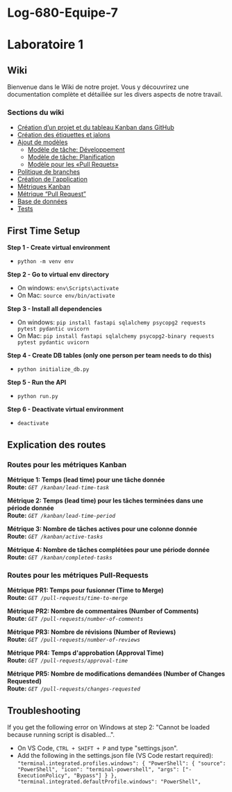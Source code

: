 # Log-680-Equipe-7

# Laboratoire 1

## Wiki
Bienvenue dans le Wiki de notre projet. Vous y découvrirez une documentation complète et détaillée sur les divers aspects de notre travail.

### Sections du wiki
- [Création d’un projet et du tableau Kanban dans GitHub](wiki/creating_project_kanban_board.md)
- [Création des étiquettes et jalons ](wiki/creating_labels_milestones.md)
- [Ajout de modèles](wiki/templates.md)
  - [Modèle de tâche: Développement](wiki/task_development_template.md)
  - [Modèle de tâche: Planification](wiki/task_planning_template.md)
  - [Modèle pour les «Pull Requets»](wiki/pull_request_template.md)
- [Politique de branches ](wiki/branch_policy.md)
- [Création de l'application](wiki/creating_application.md)
- [Métriques Kanban ](wiki/kanban_metrics.md)
- [Métrique “Pull Request” ](wiki/pull_request_metrics.md)
- [Base de données](wiki/database.md)
- [Tests](wiki/tests.md)

## First Time Setup

**Step 1 - Create virtual environment**
- `python -m venv env`

**Step 2 - Go to virtual env directory**
- On windows: `env\Scripts\activate`
- On Mac: `source env/bin/activate`

**Step 3 - Install all dependencies**
- On windows: `pip install fastapi sqlalchemy psycopg2 requests pytest pydantic uvicorn`  
- On Mac: `pip install fastapi sqlalchemy psycopg2-binary requests pytest pydantic uvicorn`  

**Step 4 - Create DB tables (only one person per team needs to do this)**
- `python initialize_db.py`

**Step 5 - Run the API**
- `python run.py`

**Step 6 - Deactivate virtual environment**
- `deactivate`

## Explication des routes

### Routes pour les métriques Kanban

**Métrique 1: Temps (lead time) pour une tâche donnée**  
**Route:** *`GET /kanban/lead-time-task`*

**Métrique 2: Temps (lead time) pour les tâches terminées dans une période donnée**  
**Route:** *`GET /kanban/lead-time-period`*

**Métrique 3: Nombre de tâches actives pour une colonne donnée**  
**Route:** *`GET /kanban/active-tasks`*

**Métrique 4: Nombre de tâches complétées pour une période donnée**  
**Route:** *`GET /kanban/completed-tasks`*

### Routes pour les métriques Pull-Requests  

**Métrique PR1: Temps pour fusionner (Time to Merge)**  
**Route:** *`GET /pull-requests/time-to-merge`*

**Métrique PR2: Nombre de commentaires (Number of Comments)**  
**Route:** *`GET /pull-requests/number-of-comments`*

**Métrique PR3: Nombre de révisions (Number of Reviews)**  
**Route:** *`GET /pull-requests/number-of-reviews`*

**Métrique PR4: Temps d'approbation (Approval Time)**  
**Route:** *`GET /pull-requests/approval-time`*

**Métrique PR5: Nombre de modifications demandées (Number of Changes Requested)**  
**Route:** *`GET /pull-requests/changes-requested`*

## Troubleshooting

If you get the following error on Windows at step 2: 
"Cannot be loaded because running script is disabled...".

- On VS Code, `CTRL + SHIFT + P` and type "settings.json".
- Add the following in the settings.json file (VS Code restart required): 
`"terminal.integrated.profiles.windows": {
  "PowerShell": {
    "source": "PowerShell",
    "icon": "terminal-powershell",
    "args": ["-ExecutionPolicy", "Bypass"]
  }
},
"terminal.integrated.defaultProfile.windows": "PowerShell",`
